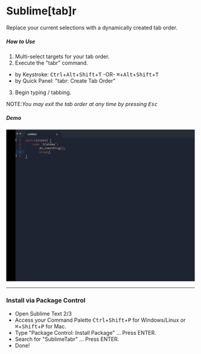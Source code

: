 # Sublime[tab]r
Replace your current selections with a dynamically created tab order.

##### How to Use
1. Multi-select targets for your tab order.
2. Execute the "tabr" command.
  * by Keystroke: <kbd>Ctrl</kbd>+<kbd>Alt</kbd>+<kbd>Shift</kbd>+<kbd>T</kbd> -OR- <kbd>⌘</kbd>+<kbd>Alt</kbd>+<kbd>Shift</kbd>+<kbd>T</kbd>
  * by Quick Panel: "tabr: Create Tab Order"
3. Begin typing / tabbing.

NOTE:_You may exit the tab order at any time by pressing <kbd>Esc</kbd>_

##### Demo
![](assets/demo.gif)

---

### Install via Package Control
* Open Sublime Text 2/3
* Access your Command Palette <kbd>Ctrl</kbd>+<kbd>Shift</kbd>+<kbd>P</kbd> for Windows/Linux or <kbd>⌘</kbd>+<kbd>Shift</kbd>+<kbd>P</kbd> for Mac.
* Type "Package Control: Install Package" ... Press ENTER.
* Search for "SublimeTabr" ... Press ENTER.
* Done!

